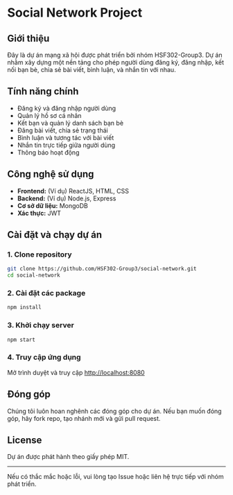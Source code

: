 # Social Network Project

## Giới thiệu
Đây là dự án mạng xã hội được phát triển bởi nhóm HSF302-Group3. Dự án nhằm xây dựng một nền tảng cho phép người dùng đăng ký, đăng nhập, kết nối bạn bè, chia sẻ bài viết, bình luận, và nhắn tin với nhau.

## Tính năng chính
- Đăng ký và đăng nhập người dùng
- Quản lý hồ sơ cá nhân
- Kết bạn và quản lý danh sách bạn bè
- Đăng bài viết, chia sẻ trạng thái
- Bình luận và tương tác với bài viết
- Nhắn tin trực tiếp giữa người dùng
- Thông báo hoạt động

## Công nghệ sử dụng
- **Frontend:** (Ví dụ) ReactJS, HTML, CSS
- **Backend:** (Ví dụ) Node.js, Express
- **Cơ sở dữ liệu:** MongoDB
- **Xác thực:** JWT

## Cài đặt và chạy dự án

### 1. Clone repository
```bash
git clone https://github.com/HSF302-Group3/social-network.git
cd social-network
```

### 2. Cài đặt các package
```bash
npm install
```

### 3. Khởi chạy server
```bash
npm start
```

### 4. Truy cập ứng dụng
Mở trình duyệt và truy cập [http://localhost:8080](http://localhost:8080)


## Đóng góp
Chúng tôi luôn hoan nghênh các đóng góp cho dự án. Nếu bạn muốn đóng góp, hãy fork repo, tạo nhánh mới và gửi pull request.

## License
Dự án được phát hành theo giấy phép MIT.

---

Nếu có thắc mắc hoặc lỗi, vui lòng tạo Issue hoặc liên hệ trực tiếp với nhóm phát triển.
